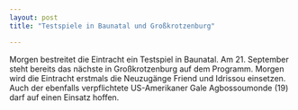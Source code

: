 ```yaml
---
layout: post
title: "Testspiele in Baunatal und Großkrotzenburg"

---
```


Morgen bestreitet die Eintracht ein Testspiel in Baunatal. Am 21. September steht bereits das nächste in Großkrotzenburg auf dem Programm. Morgen wird die Eintracht erstmals die Neuzugänge Friend und Idrissou einsetzen. Auch der ebenfalls verpflichtete US-Amerikaner Gale Agbossoumonde (19) darf auf einen Einsatz hoffen.


